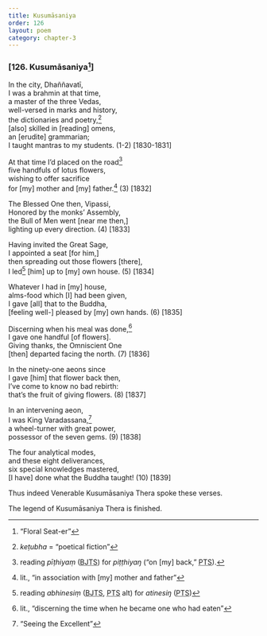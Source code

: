 ```yaml
---
title: Kusumāsaniya
order: 126
layout: poem
category: chapter-3
---
```


### \[126. Kusumāsaniya[^1]\]

In the city, Dhaññavatī,  
I was a brahmin at that time,  
a master of the three Vedas,  
well-versed in marks and history,  
the dictionaries and poetry,[^2]  
\[also\] skilled in \[reading\] omens,  
an \[erudite\] grammarian;  
I taught mantras to my students. (1-2) \[1830-1831\]

At that time I’d placed on the road[^3]  
five handfuls of lotus flowers,  
wishing to offer sacrifice  
for \[my\] mother and \[my\] father.[^4] (3) \[1832\]

The Blessed One then, Vipassi,  
Honored by the monks’ Assembly,  
the Bull of Men went \[near me then,\]  
lighting up every direction. (4) \[1833\]

Having invited the Great Sage,  
I appointed a seat \[for him,\]  
then spreading out those flowers \[there\],  
I led[^5] \[him\] up to \[my\] own house. (5) \[1834\]

Whatever I had in \[my\] house,  
alms-food which \[I\] had been given,  
I gave \[all\] that to the Buddha,  
\[feeling well-\] pleased by \[my\] own hands. (6) \[1835\]

Discerning when his meal was done,[^6]  
I gave one handful \[of flowers\].  
Giving thanks, the Omniscient One  
\[then\] departed facing the north. (7) \[1836\]

In the ninety-one aeons since  
I gave \[him\] that flower back then,  
I’ve come to know no bad rebirth:  
that’s the fruit of giving flowers. (8) \[1837\]

In an intervening aeon,  
I was King Varadassana,[^7]  
a wheel-turner with great power,  
possessor of the seven gems. (9) \[1838\]

The four analytical modes,  
and these eight deliverances,  
six special knowledges mastered,  
\[I have\] done what the Buddha taught! (10) \[1839\]

Thus indeed Venerable Kusumāsaniya Thera spoke these verses.

The legend of Kusumāsaniya Thera is finished.

[^1]: “Floral Seat-er”

[^2]: *keṭubha* = “poetical fiction”

[^3]: reading *pīṭhiyaṃ* (<abbr title="Buddha Jayanthi Tripitaka Series">BJTS</abbr>) for *piṭṭhiyaŋ* (“on \[my\] back,” <abbr title="Pali Text Society">PTS</abbr>).

[^4]: lit., “in association with \[my\] mother and father”

[^5]: reading *abhinesiṃ* (<abbr title="Buddha Jayanthi Tripitaka Series">BJTS</abbr>, <abbr title="Pali Text Society">PTS</abbr> alt) for *atinesiŋ* (<abbr title="Pali Text Society">PTS</abbr>)

[^6]: lit., “discerning the time when he became one who had eaten”

[^7]: “Seeing the Excellent”
